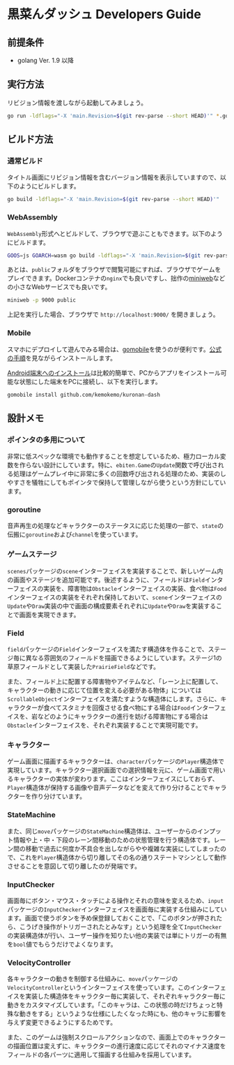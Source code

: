 # 黒菜んダッシュ Developers Guide

## 前提条件

- golang Ver. 1.9 以降

## 実行方法

リビジョン情報を渡しながら起動してみましょう。

```sh
go run -ldflags="-X 'main.Revision=$(git rev-parse --short HEAD)'" *.go
```

## ビルド方法

### 通常ビルド

タイトル画面にリビジョン情報を含むバージョン情報を表示していますので、以下のようにビルドします。

```sh
go build -ldflags="-X 'main.Revision=$(git rev-parse --short HEAD)'"
```

### WebAssembly

`WebAssembly`形式へとビルドして、ブラウザで遊ぶこともできます。以下のようにビルドます。

```sh
GOOS=js GOARCH=wasm go build -ldflags="-X 'main.Revision=$(git rev-parse --short HEAD)'" -o public/kuronan-dash.wasm
```

あとは、`public`フォルダをブラウザで閲覧可能にすれば、ブラウザでゲームをプレイできます。Dockerコンテナの`nginx`でも良いですし、拙作の[miniweb](https://github.com/kemokemo/miniweb)などの小さなWebサービスでも良いです。

```sh
miniweb -p 9000 public
```

上記を実行した場合、ブラウザで `http://localhost:9000/` を開きましょう。

### Mobile

スマホにデプロイして遊んでみる場合は、[gomobile](https://github.com/golang/mobile)を使うのが便利です。[公式の手順](https://github.com/golang/go/wiki/Mobile)を見ながらインストールします。

[Android端末へのインストール](https://github.com/golang/go/wiki/Mobile#building-and-deploying-to-android)は比較的簡単で、PCからアプリをインストール可能な状態にした端末をPCに接続し、以下を実行します。

```sh
gomobile install github.com/kemokemo/kuronan-dash
```

## 設計メモ

### ポインタの多用について

非常に低スペックな環境でも動作することを想定しているため、極力ローカル変数を作らない設計にしています。特に、`ebiten.Game`の`Update`関数で呼び出される処理はゲームプレイ中に非常に多くの回数呼び出される処理のため、実装のしやすさを犠牲にしてもポインタで保持して管理しながら使うという方針にしています。

### goroutine

音声再生の処理などキャラクターのステータスに応じた処理の一部で、`state`の伝搬に`goroutine`および`channel`を使っています。

### ゲームステージ

`scenes`パッケージの`scene`インターフェイスを実装することで、新しいゲーム内の画面やステージを追加可能です。後述するように、フィールドは`Field`インターフェイスの実装を、障害物は`Obstacle`インターフェイスの実装、食べ物は`Food`インターフェイスの実装をそれぞれ保持しておいて、`scene`インターフェイスの`Update`や`Draw`実装の中で画面の構成要素それぞれに`Update`や`Draw`を実装することで画面を実現できます。

### Field

`field`パッケージの`Field`インターフェイスを満たす構造体を作ることで、ステージ毎に異なる雰囲気のフィールドを描画できるようにしています。ステージ1の草原フィールドとして実装した`PrairieField`などです。

また、フィールド上に配置する障害物やアイテムなど、「レーン上に配置して、キャラクターの動きに応じて位置を変える必要がある物体」については`ScrollableObject`インターフェイスを満たすような構造体にします。さらに、キャラクターが食べてスタミナを回復させる食べ物にする場合は`Food`インターフェイスを、岩などのようにキャラクターの進行を妨げる障害物にする場合は`Obstacle`インターフェイスを、それぞれ実装することで実現可能です。

### キャラクター

ゲーム画面に描画するキャラクターは、`character`パッケージの`Player`構造体で実現しています。キャラクター選択画面での選択情報を元に、ゲーム画面で用いるキャラクターの実体が変わります。ここはインターフェイスにしておらず、`Player`構造体が保持する画像や音声データなどを変えて作り分けることでキャラクターを作り分けています。

### StateMachine

また、同じ`move`パッケージの`StateMachine`構造体は、ユーザーからのインプット情報や上・中・下段のレーン間移動のための状態管理を行う構造体です。レーン間の移動で過去に何度か不具合を出しながらやや複雑な実装にしてしまったので、これを`Player`構造体から切り離してその名の通りステートマシンとして動作させることを意図して切り離したのが発端です。

### InputChecker

画面毎にボタン・マウス・タッチによる操作とそれの意味を変えるため、`input`パッケージの`InputChecker`インターフェイスを画面毎に実装する仕組みにしています。画面で使うボタンを予め保登録しておくことで、「このボタンが押されたら、こうげき操作がトリガーされたとみなす」という処理を全て`InputChecker`の実装構造体が行い、ユーザー操作を知りたい他の実装では単にトリガーの有無を`bool`値でもらうだけでよくなります。

### VelocityController

各キャラクターの動きを制御する仕組みに、`move`パッケージの`VelocityController`というインターフェイスを使っています。このインターフェイスを実装した構造体をキャラクター毎に実装して、それぞれキャラクター毎に動きをカスタマイズしています。「このキャラは、この状態の時だけちょっと特殊な動きをする」というような仕様にしたくなった時にも、他のキャラに影響を与えず変更できるようにするためです。

また、このゲームは強制スクロールアクションなので、画面上でのキャラクターの描画位置は変えずに、キャラクターの進行速度に応じてそれのマイナス速度をフィールドの各パーツに適用して描画する仕組みを採用しています。
